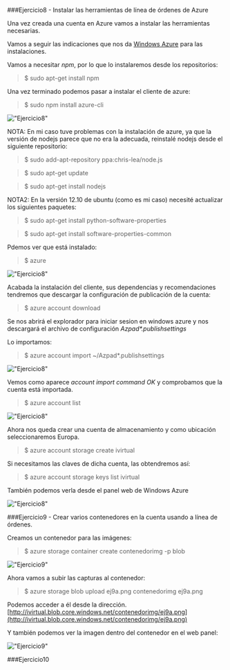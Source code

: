 ###Ejercicio8 - Instalar las herramientas de línea de órdenes de Azure

Una vez creada una cuenta en Azure vamos a instalar las herramientas necesarias.

Vamos a seguir las indicaciones que nos da [Windows Azure](http://www.windowsazure.com/en-us/documentation/articles/xplat-cli/) para las instalaciones.

Vamos a necesitar *npm*, por lo que lo instalaremos desde los repositorios:

> $ sudo apt-get install npm

Una vez terminado podemos pasar a instalar el cliente de azure:

> $ sudo npm install azure-cli

!["Ejercicio8"](https://raw.github.com/rogegg/IV-GII-13-14/master/Tema4/capturas/ej8a.png)


NOTA: En mi caso tuve problemas con la instalación de  azure, ya que la versión de nodejs parece que no era la adecuada, reinstalé nodejs desde el siguiente repositorio:

> $ sudo add-apt-repository ppa:chris-lea/node.js

> $ sudo apt-get update

> $ sudo apt-get install nodejs

NOTA2: En la versión 12.10 de ubuntu (como es mi caso) necesité actualizar los siguientes paquetes:

> $ sudo apt-get install python-software-properties

> $ sudo apt-get install software-properties-common


Pdemos ver que está instalado:

> $ azure

!["Ejercicio8"](https://raw.github.com/rogegg/IV-GII-13-14/master/Tema4/capturas/ej8c.png)


Acabada la instalación del cliente, sus dependencias y recomendaciones tendremos que descargar la configuración de publicación de la cuenta:

> $ azure account download

Se nos abrirá el explorador para iniciar sesion en windows azure y nos descargará el archivo de configuración *Azpad\*.publishsettings*

Lo importamos:

> $ azure account import ~/Azpad*.publishsettings

!["Ejercicio8"](https://raw.github.com/rogegg/IV-GII-13-14/master/Tema4/capturas/ej8d.png)


Vemos como aparece *account import command OK* y comprobamos que la cuenta está importada.

> $ azure account list

!["Ejercicio8"](https://raw.github.com/rogegg/IV-GII-13-14/master/Tema4/capturas/ej8e.png)

Ahora nos queda crear una cuenta de almacenamiento y como ubicación seleccionaremos Europa.

> $ azure account storage create ivirtual

Si necesitamos las claves de dicha cuenta, las obtendremos así:

> $ azure account storage keys list ivirtual


También podemos verla desde el panel web de Windows Azure

!["Ejercicio8"](https://raw.github.com/rogegg/IV-GII-13-14/master/Tema4/capturas/ej8f.png)


###Ejercicio9 - Crear varios contenedores en la cuenta usando a línea de órdenes.


Creamos un contenedor para las imágenes:

> $ azure storage container create contenedorimg -p blob

!["Ejercicio9"](https://raw.github.com/rogegg/IV-GII-13-14/master/Tema4/capturas/ej9a.png)


Ahora vamos a subir las capturas al contenedor:

> $ azure storage blob upload ej9a.png contenedorimg ej9a.png

Podemos acceder a él desde la dirección.
[http://ivirtual.blob.core.windows.net/contenedorimg/ej9a.png](http://ivirtual.blob.core.windows.net/contenedorimg/ej9a.png)

Y también podemos ver la imagen dentro del contenedor en el web panel:

!["Ejercicio9"](https://raw.github.com/rogegg/IV-GII-13-14/master/Tema4/capturas/ej9b.png)


###Ejercicio10



